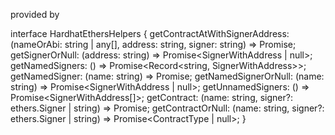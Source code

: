 provided by 

interface HardhatEthersHelpers {
  getContractAtWithSignerAddress: <ContractType extends ethers.BaseContract = ethers.BaseContract>(nameOrAbi: string | any[], address: string, signer: string) => Promise<ContractType>;
  getSignerOrNull: (address: string) => Promise<SignerWithAddress | null>;
  getNamedSigners: () => Promise<Record<string, SignerWithAddress>>;
  getNamedSigner: (name: string) => Promise<SignerWithAddress>;
  getNamedSignerOrNull: (name: string) => Promise<SignerWithAddress | null>;
  getUnnamedSigners: () => Promise<SignerWithAddress[]>;
  getContract: <ContractType extends ethers.BaseContract = ethers.BaseContract>(name: string, signer?: ethers.Signer | string) => Promise<ContractType>;
  getContractOrNull: <ContractType extends ethers.BaseContract = ethers.BaseContract>(name: string, signer?: ethers.Signer | string) => Promise<ContractType | null>;
}